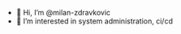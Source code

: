 - 👋 Hi, I’m @milan-zdravkovic
- 👀 I’m interested in system administration, ci/cd

<!---
milan-zdravkovic/milan-zdravkovic is a ✨ special ✨ repository because its `README.md` (this file) appears on your GitHub profile.
You can click the Preview link to take a look at your changes.
--->
